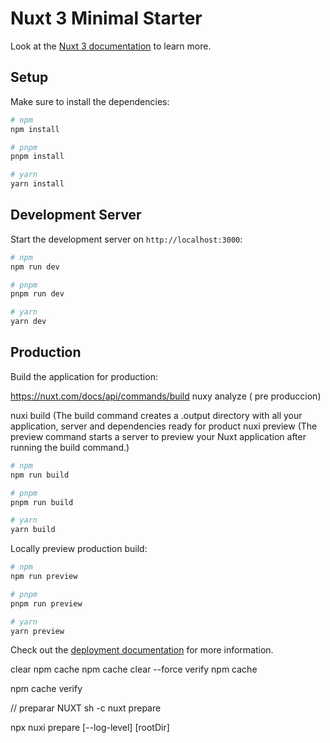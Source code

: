 # Nuxt 3 Minimal Starter

Look at the [Nuxt 3 documentation](https://nuxt.com/docs/getting-started/introduction) to learn more.

## Setup

Make sure to install the dependencies:

```bash
# npm
npm install

# pnpm
pnpm install

# yarn
yarn install
```

## Development Server

Start the development server on `http://localhost:3000`:

```bash
# npm
npm run dev

# pnpm
pnpm run dev

# yarn
yarn dev
```

## Production

Build the application for production:

https://nuxt.com/docs/api/commands/build
nuxy analyze ( pre produccion)

nuxi build (The build command creates a .output directory with all your application, server and dependencies ready for product
nuxi preview (The preview command starts a server to preview your Nuxt application after running the build command.)


```bash
# npm
npm run build

# pnpm
pnpm run build

# yarn
yarn build
```

Locally preview production build:

```bash
# npm
npm run preview

# pnpm
pnpm run preview

# yarn
yarn preview
```

Check out the [deployment documentation](https://nuxt.com/docs/getting-started/deployment) for more information.


clear npm cache
npm cache clear --force
verify npm cache

 npm cache verify
 
 // preparar NUXT 
   sh -c nuxt prepare
   

 
 npx nuxi prepare [--log-level] [rootDir]
 

